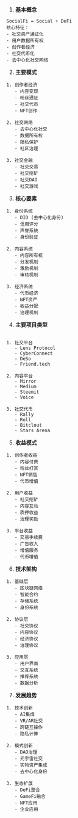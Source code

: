 1. **基本概念**
   
```plaintext
SocialFi = Social + DeFi
核心特征：
- 社交资产通证化
- 用户数据所有权
- 创作者经济
- 社交代币化
- 去中心化社交网络
```

2. **主要模式**

```plaintext
1. 创作者经济
   - 内容变现
   - 粉丝通证
   - 社交代币
   - NFT创作

2. 社交网络
   - 去中心化社交
   - 数据所有权
   - 隐私保护
   - 社区治理

3. 社交金融
   - 社交交易
   - 社交挖矿
   - 社交DAO
   - 社交游戏
```
3. **核心要素**

```plaintext
1. 身份系统
   - DID (去中心化身份)
   - 信用评分
   - 声誉系统
   - 身份验证

2. 内容系统
   - 内容所有权
   - 分发机制
   - 激励机制
   - 审核机制

3. 经济系统
   - 代币经济
   - NFT资产
   - 收益分配
   - 治理机制
```

4. **主要项目类型**

```plaintext

1. 社交平台
   - Lens Protocol
   - CyberConnect
   - DeSo
   - Friend.tech

2. 内容平台
   - Mirror
   - Medium
   - Steemit
   - Voice

3. 社交代币
   - Rally
   - Roll
   - Bitclout
   - Stars Arena
```

5. **收益模式**

```plaintext
1. 创作者收益
   - 内容付费
   - 粉丝打赏
   - NFT销售
   - 代币增值

2. 用户收益
   - 社交挖矿
   - 内容互动
   - 质押收益
   - 治理奖励

3. 平台收益
   - 交易手续费
   - 广告收入
   - 增值服务
   - 代币增值
```

6. **技术架构**

```
1. 基础层
   - 区块链网络
   - 智能合约
   - 存储系统
   - 身份系统

2. 协议层
   - 社交协议
   - 内容协议
   - 经济协议
   - 治理协议

3. 应用层
   - 用户界面
   - 交互系统
   - 推荐系统
   - 数据分析
```
7. **发展趋势**

```plaintext
1. 技术创新
   - AI集成
   - VR/AR社交
   - 跨链互操作
   - 隐私计算

2. 模式创新
   - DAO治理
   - 元宇宙社交
   - 实物资产集成
   - 去中心化身份

3. 生态扩展
   - DeFi整合
   - GameFi融合
   - NFT应用
   - 企业应用
```

